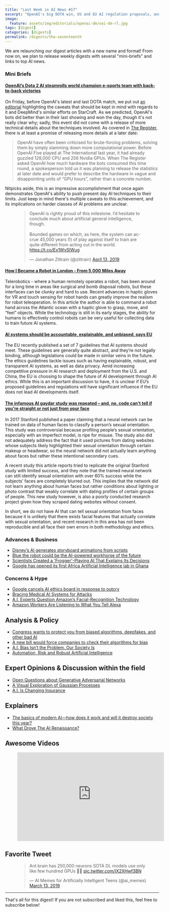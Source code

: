 ```yaml
---
title: "Last Week in AI News #17"
excerpt: "OpenAI's big DOTA win, US and EU AI regulation proposals, and more!"
image:
  feature: assets/img/editorials/openai-dm/oai-dm-rl.jpg
tags: [digest]
categories: [digests]
permalink: /digests/the-seventeenth
---
```


We are relaunching our digest articles with a new name and format! From now on, we plan to release weekly digests with several "mini-briefs" and links to top AI news. 

### Mini Briefs

####  [OpenAI’s Dota 2 AI steamrolls world champion e-sports team with back-to-back victories](https://www.theverge.com/2019/4/13/18309459/openai-five-dota-2-finals-ai-bot-competition-og-e-sports-the-international-champion)

On Friday, before OpenAI's latest and last DOTA match, we put out [an editorial](https://www.skynettoday.com/editorials/openai-dm) highlighting the caveats that should be kept in mind with regards to it and DeepMind's similar efforts on StarCraft. As we predicted, OpenAI's bots did better than in their last showing and won the day, though it's not really clear why; sadly, this event did not come with a release of more technical details about the techniques involved. As covered in [The Register](https://www.theregister.co.uk/2019/04/15/openai_retires_dota2/), there is at least a promise of releasing more details at a later date:

> OpenAI have often been criticised for brute-forcing problems, solving them by simply slamming down more computational power. Before OpenAI Five played at The International last year, it had already guzzled 128,000 CPU and 256 Nvidia GPUs. When The Register asked OpenAI how much hardware the bots consumed this time round, a spokesperson told us it was planning to release the statistics at later date and would prefer to describe the hardware in vague and disappointing units of “GPU hours”, rather than a concrete number.

Nitpicks aside, this is an impressive accomplishment that once again demonstrates OpenAI's ability to push present day AI techniques to their limits. Just keep in mind there's multiple caveats to this achievement, and its implications on harder classes of AI problems are unclear.

<figure>
<blockquote class="twitter-tweet" data-lang="en"><p lang="en" dir="ltr">OpenAI is rightly proud of this milestone. I’d hesitate to conclude much about artificial general intelligence, though.<br><br>Bounded games on which, as here, the system can accrue 45,000 years (!) of play against itself to train are quite different from acting out in the world. <a href="https://t.co/Ex1WvSlWug">https://t.co/Ex1WvSlWug</a></p>&mdash; Jonathan Zittrain (@zittrain) <a href="https://twitter.com/zittrain/status/1117205960152502272?ref_src=twsrc%5Etfw">April 13, 2019</a></blockquote>
<script async src="https://platform.twitter.com/widgets.js" charset="utf-8"></script>
</figure>

####  [How I Became a Robot in London - From 5,000 Miles Away](https://www.wired.com/story/how-i-became-a-robot-in-london/)

Telerobotics - where a human remotely operates a robot, has been around for a long time in areas like surgical and bomb disposal robots, but these interfaces can be clunky and hard to use. Recent advances in haptic gloves for VR and touch sensing for robot hands can greatly improve the realism for robot teleoperation. In this article the author is able to command a robot hand across the Atlantic ocean with a haptic glove to grasp, move, and “feel” objects. While the technology is still in its early stages, the ability for humans to effectively control robots can be very useful for collecting data to train future AI systems.

####  [AI systems should be accountable, explainable, and unbiased, says EU](https://www.theverge.com/2019/4/8/18300149/eu-artificial-intelligence-ai-ethical-guidelines-recommendations)

The EU recently published a set of 7 guidelines that AI systems should meet. These guidelines are generally quite abstract, and they’re not legally binding, although legislations could be made in similar veins in the future. The ethics guidelines tackle issues such as having explainable, robust, and transparent AI systems, as well as data privacy. Amid increasing competitive pressure in AI research and deployment from the U.S. and China, the EU is choosing to shape the future of AI development through AI ethics. While this is an important discussion to have, it is unclear if EU’s proposed guidelines and regulations will have significant influence if the EU does not lead AI developments itself.

####  [The infamous AI gaydar study was repeated – and, no, code can't tell if you're straight or not just from your face](https://www.theregister.co.uk/2019/03/05/ai_gaydar/)

In 2017 Stanford published a paper claiming that a neural network can be trained on data of human faces to classify a person’s sexual orientation. This study was controversial because profiling people’s sexual orientation, especially with an imperfect model, is ripe for misuse. The study also did not adequately address the fact that it used pictures from dating websites whose subjects likely highlighted their sexual orientation through certain makeup or headwear, so the neural network did not actually learn anything about faces but rather these intentional secondary cues. 

A recent study this article reports tried to replicate the original Stanford study with limited success, and they note that the trained neural network can still identify sexual orientation with over 60% success while the subjects’ faces are completely blurred out. This implies that the network did not learn anything about human faces but rather conditions about lighting or photo contrast that weakly correlate with dating profiles of certain groups of people. This new study however, is also a poorly conducted research project given how they scraped dating websites without consent. 

In short, we do not have AI that can tell sexual orientation from faces because it is unlikely that there exists facial features that actually correlate with sexual orientation, and recent research in this area has not been reproducible and all face their own errors in both methodology and ethics.

### Advances & Business

* [Disney’s AI generates storyboard animations from scripts](https://venturebeat.com/2019/04/12/disneys-ai-generates-storyboard-animations-from-screenplays/)
* [Blue the robot could be the AI-powered workhorse of the future](https://www.theverge.com/2019/4/9/18295029/robot-ai-blue-uc-berkeley-cheap-safe-humans)
* [Scientists Created a 'Frogger'-Playing AI That Explains Its Decisions](https://motherboard.vice.com/en_us/article/j5wezy/scientists-created-a-frogger-playing-ai-that-explains-its-decisions)
* [Google has opened its first Africa Artificial Intelligence lab in Ghana](https://www.cnn.com/2019/04/14/africa/google-ai-center-accra-intl/index.html)

### Concerns & Hype


* [Google cancels AI ethics board in response to outcry](https://www.vox.com/future-perfect/2019/4/4/18295933/google-cancels-ai-ethics-board)
* [Bracing Medical AI Systems for Attacks](https://spectrum.ieee.org/the-human-os/telecom/security/bracing-medical-ai-systems-for-attacks)
* [A.I. Experts Question Amazon’s Facial-Recognition Technology](https://www.nytimes.com/2019/04/03/technology/amazon-facial-recognition-technology.html)
* [Amazon Workers Are Listening to What You Tell Alexa](https://www.bloomberg.com/news/articles/2019-04-10/is-anyone-listening-to-you-on-alexa-a-global-team-reviews-audio)

## Analysis & Policy

* [Congress wants to protect you from biased algorithms, deepfakes, and other bad AI](https://www.technologyreview.com/s/613310/congress-wants-to-protect-you-from-biased-algorithms-deepfakes-and-other-bad-ai/)
* [A new bill would force companies to check their algorithms for bias](https://www.theverge.com/2019/4/10/18304960/congress-algorithmic-accountability-act-wyden-clarke-booker-bill-introduced-house-senate)
* [A.I. Bias Isn’t the Problem. Our Society Is](http://fortune.com/2019/04/14/ai-artificial-intelligence-bias/)
* [Automation, Risk and Robust Artificial Intelligence](https://towardsdatascience.com/automation-risk-and-robust-artificial-intelligence-ed8a73e2f2fa)

## Expert Opinions & Discussion within the field

* [Open Questions about Generative Adversarial Networks](https://distill.pub/2019/gan-open-problems/)
* [A Visual Exploration of Gaussian Processes](https://distill.pub/2019/visual-exploration-gaussian-processes/)
* [A.I. Is Changing Insurance](https://www.nytimes.com/2019/04/10/opinion/insurance-ai.html)

## Explainers

* [The basics of modern AI—how does it work and will it destroy society this year?](https://arstechnica.com/features/2019/04/from-ml-to-gan-to-hal-a-peak-behind-the-modern-artificial-intelligence-curtain/)
* [What Drove The AI Renaissance?](https://www.forbes.com/sites/adrianbridgwater/2019/04/15/what-drove-the-ai-renaissance/#3ef6be9e1f25)

## Awesome Videos

<figure>
<iframe width='480' height='290' scrolling='no' src='https://www.washingtonpost.com/video/c/embed/de018b2a-4c8a-44ee-ae42-c352a8097229' frameborder='0' webkitallowfullscreen mozallowfullscreen allowfullscreen></iframe>
</figure>

## Favorite Tweet

<figure>
<blockquote class="twitter-tweet" data-lang="en"><p lang="en" dir="ltr">Ant brain has 250,000 neurons SOTA DL models use only like few hundred GPUs 🤔🧐 <a href="https://t.co/IX2XHwf3BN">pic.twitter.com/IX2XHwf3BN</a></p>&mdash; AI Memes for Artificially Intelligent Teens (@ai_memes) <a href="https://twitter.com/ai_memes/status/1105833476115386369?ref_src=twsrc%5Etfw">March 13, 2019</a></blockquote>
<script async src="https://platform.twitter.com/widgets.js" charset="utf-8"></script>

</figure>

<hr>

That's all for this digest! If you are not subscribed and liked this, feel free to subscribe below!










